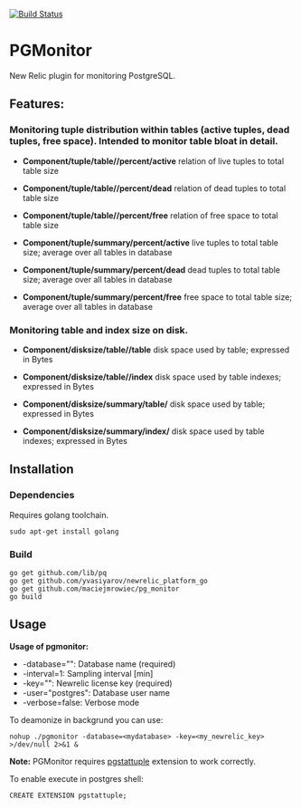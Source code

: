 [![Build Status](https://drone.io/github.com/maciejmrowiec/pgmonitor/status.png)](https://drone.io/github.com/maciejmrowiec/pgmonitor/latest)

# **PGMonitor**

New Relic plugin for monitoring PostgreSQL.

## Features:

### Monitoring tuple distribution within tables (active tuples, dead tuples, free space). Intended to monitor table bloat in detail.

* **Component/tuple/table/<tablename>/percent/active** relation of live tuples to total table size
* **Component/tuple/table/<tablename>/percent/dead** relation of dead tuples to total table size
* **Component/tuple/table/<tablename>/percent/free** relation of free space to total table size

* **Component/tuple/summary/percent/active** live tuples to total table size; average over all tables in database
* **Component/tuple/summary/percent/dead** dead tuples to total table size; average over all tables in database
* **Component/tuple/summary/percent/free** free space to total table size; average over all tables in database

### Monitoring table and index size on disk.

* **Component/disksize/table/<tablename>/table** disk space used by table; expressed in Bytes
* **Component/disksize/table/<tablename>/index** disk space used by table indexes; expressed in Bytes

* **Component/disksize/summary/table/<tablename>** disk space used by table; expressed in Bytes
* **Component/disksize/summary/index/<tablename>** disk space used by table indexes; expressed in Bytes


## Installation

### Dependencies

Requires golang toolchain.

```
sudo apt-get install golang
```

### Build

```
go get github.com/lib/pq
go get github.com/yvasiyarov/newrelic_platform_go
go get github.com/maciejmrowiec/pg_monitor
go build
```

## Usage

**Usage of pgmonitor:**
* -database="": Database name (required)
* -interval=1: Sampling interval [min]
* -key="": Newrelic license key (required)
* -user="postgres": Database user name
* -verbose=false: Verbose mode

To deamonize in backgrund you can use:

```
nohup ./pgmonitor -database=<mydatabase> -key=<my_newrelic_key> >/dev/null 2>&1 &
```

**Note:** PGMonitor requires [pgstattuple](http://www.postgresql.org/docs/9.3/static/pgstattuple.html) extension to work correctly.

To enable execute in postgres shell:

```
CREATE EXTENSION pgstattuple;
```
